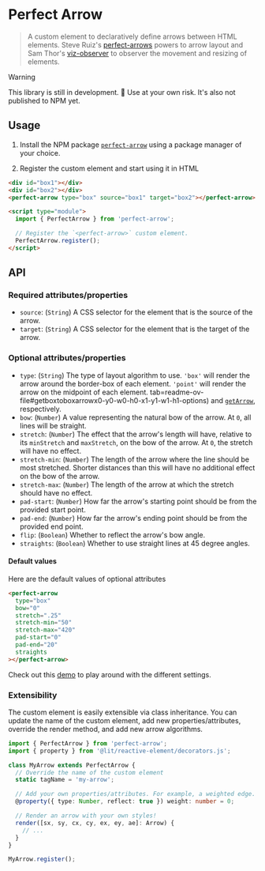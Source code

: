 # Perfect Arrow

> A custom element to declaratively define arrows between HTML elements. Steve Ruiz's [perfect-arrows](https://github.com/steveruizok/perfect-arrows) powers to arrow layout and Sam Thor's [viz-observer](https://github.com/samthor/viz-observer) to observer the movement and resizing of elements.

> [!WARNING]  
> This library is still in development. 🚧 Use at your own risk. It's also not published to NPM yet.

## Usage

1. Install the NPM package [`perfect-arrow`](https://www.npmjs.com/package/perfect-arrow) using a package manager of your choice.

2. Register the custom element and start using it in HTML

```html
<div id="box1"></div>
<div id="box2"></div>
<perfect-arrow type="box" source="box1" target="box2"></perfect-arrow>

<script type="module">
  import { PerfectArrow } from 'perfect-arrow';

  // Register the `<perfect-arrow>` custom element.
  PerfectArrow.register();
</script>
```

## API

### Required attributes/properties

- `source`: (`String`) A CSS selector for the element that is the source of the arrow.
- `target`: (`String`) A CSS selector for the element that is the target of the arrow.

### Optional attributes/properties

- `type`: (`String`) The type of layout algorithm to use. `'box'` will render the arrow around the border-box of each element. `'point'` will render the arrow on the midpoint of each element. tab=readme-ov-file#getboxtoboxarrowx0-y0-w0-h0-x1-y1-w1-h1-options) and [`getArrow`](https://github.com/steveruizok/perfect-arrows/tree/master?tab=readme-ov-file#getarrowx0-y0-x1-y1-options), respectively.
- `bow`: (`Number`) A value representing the natural bow of the arrow. At `0`, all lines will be straight.
- `stretch`: (`Number`) The effect that the arrow's length will have, relative to its `minStretch` and `maxStretch`, on the bow of the arrow. At `0`, the stretch will have no effect.
- `stretch-min`: (`Number`) The length of the arrow where the line should be most stretched. Shorter distances than this will have no additional effect on the bow of the arrow.
- `stretch-max`: (`Number`) The length of the arrow at which the stretch should have no effect.
- `pad-start`: (`Number`) How far the arrow's starting point should be from the provided start point.
- `pad-end`: (`Number`) How far the arrow's ending point should be from the provided end point.
- `flip`: (`Boolean`) Whether to reflect the arrow's bow angle.
- `straights`: (`Boolean`) Whether to use straight lines at 45 degree angles.

#### Default values

Here are the default values of optional attributes

```html
<perfect-arrow
  type="box"
  bow="0"
  stretch=".25"
  stretch-min="50"
  stretch-max="420"
  pad-start="0"
  pad-end="20"
  straights
></perfect-arrow>
```

Check out this [demo](https://perfect-arrows.vercel.app/) to play around with the different settings.

### Extensibility

The custom element is easily extensible via class inheritance. You can update the name of the custom element, add new properties/attributes, override the render method, and add new arrow algorithms.

```ts
import { PerfectArrow } from 'perfect-arrow';
import { property } from '@lit/reactive-element/decorators.js';

class MyArrow extends PerfectArrow {
  // Override the name of the custom element
  static tagName = 'my-arrow';

  // Add your own properties/attributes. For example, a weighted edge.
  @property({ type: Number, reflect: true }) weight: number = 0;

  // Render an arrow with your own styles!
  render([sx, sy, cx, cy, ex, ey, ae]: Arrow) {
    // ...
  }
}

MyArrow.register();
```
